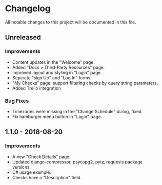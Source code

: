 # Changelog
All notable changes to this project will be documented in this file.

## Unreleased

### Improvements
- Content updates in the "Welcome" page.
- Added "Docs > Third-Party Resources" page.
- Improved  layout and styling in "Login" page.
- Separate "sign Up" and "Log In" forms.
- "My Checks" page: support filtering checks by query string parameters.
- Added Trello integration

### Bug Fixes
- Timezones were missing in the "Change Schedule" dialog, fixed.
- Fix hamburger menu button in "Login" page.


## 1.1.0 - 2018-08-20

### Improvements
- A new "Check Details" page.
- Updated django-compressor, psycopg2, pytz, requests package versions.
- C# usage example.
- Checks have a "Description" field.